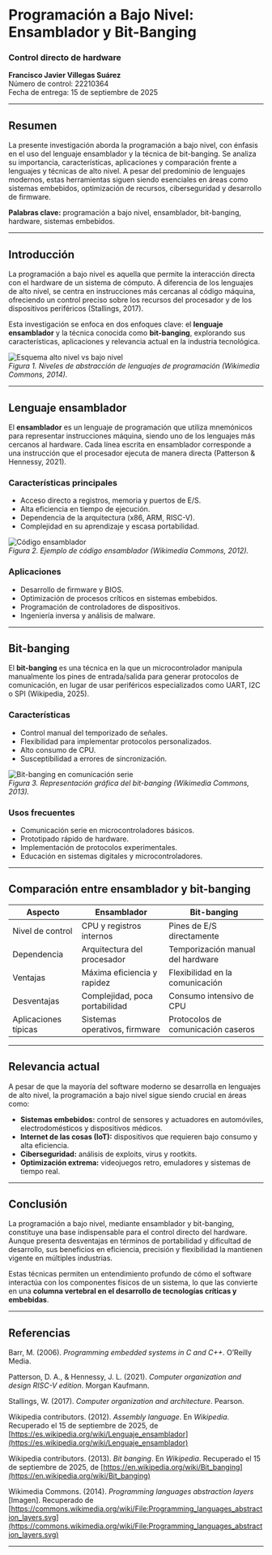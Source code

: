 # Programación a Bajo Nivel: Ensamblador y Bit-Banging  
### Control directo de hardware  

**Francisco Javier Villegas Suárez**  
Número de control: 22210364  
Fecha de entrega: 15 de septiembre de 2025  

---

## Resumen
La presente investigación aborda la programación a bajo nivel, con énfasis en el uso del lenguaje ensamblador y la técnica de bit-banging. Se analiza su importancia, características, aplicaciones y comparación frente a lenguajes y técnicas de alto nivel. A pesar del predominio de lenguajes modernos, estas herramientas siguen siendo esenciales en áreas como sistemas embebidos, optimización de recursos, ciberseguridad y desarrollo de firmware.  

**Palabras clave:** programación a bajo nivel, ensamblador, bit-banging, hardware, sistemas embebidos.  

---

## Introducción
La programación a bajo nivel es aquella que permite la interacción directa con el hardware de un sistema de cómputo. A diferencia de los lenguajes de alto nivel, se centra en instrucciones más cercanas al código máquina, ofreciendo un control preciso sobre los recursos del procesador y de los dispositivos periféricos (Stallings, 2017).  

Esta investigación se enfoca en dos enfoques clave: el **lenguaje ensamblador** y la técnica conocida como **bit-banging**, explorando sus características, aplicaciones y relevancia actual en la industria tecnológica.  

![Esquema alto nivel vs bajo nivel](https://upload.wikimedia.org/wikipedia/commons/9/9e/Programming_languages_abstraction_layers.svg)  
*Figura 1. Niveles de abstracción de lenguajes de programación (Wikimedia Commons, 2014).*

---

## Lenguaje ensamblador
El **ensamblador** es un lenguaje de programación que utiliza mnemónicos para representar instrucciones máquina, siendo uno de los lenguajes más cercanos al hardware. Cada línea escrita en ensamblador corresponde a una instrucción que el procesador ejecuta de manera directa (Patterson & Hennessy, 2021).  

### Características principales
- Acceso directo a registros, memoria y puertos de E/S.  
- Alta eficiencia en tiempo de ejecución.  
- Dependencia de la arquitectura (x86, ARM, RISC-V).  
- Complejidad en su aprendizaje y escasa portabilidad.  

![Código ensamblador](https://upload.wikimedia.org/wikipedia/commons/9/9e/X86assembly.jpg)  
*Figura 2. Ejemplo de código ensamblador (Wikimedia Commons, 2012).*

### Aplicaciones
- Desarrollo de firmware y BIOS.  
- Optimización de procesos críticos en sistemas embebidos.  
- Programación de controladores de dispositivos.  
- Ingeniería inversa y análisis de malware.  

---

## Bit-banging
El **bit-banging** es una técnica en la que un microcontrolador manipula manualmente los pines de entrada/salida para generar protocolos de comunicación, en lugar de usar periféricos especializados como UART, I2C o SPI (Wikipedia, 2025).  

### Características
- Control manual del temporizado de señales.  
- Flexibilidad para implementar protocolos personalizados.  
- Alto consumo de CPU.  
- Susceptibilidad a errores de sincronización.  

![Bit-banging en comunicación serie](https://upload.wikimedia.org/wikipedia/commons/8/87/Serial_bit-banging.png)  
*Figura 3. Representación gráfica del bit-banging (Wikimedia Commons, 2013).*

### Usos frecuentes
- Comunicación serie en microcontroladores básicos.  
- Prototipado rápido de hardware.  
- Implementación de protocolos experimentales.  
- Educación en sistemas digitales y microcontroladores.  

---

## Comparación entre ensamblador y bit-banging
| Aspecto               | Ensamblador                          | Bit-banging                          |
|-----------------------|---------------------------------------|---------------------------------------|
| Nivel de control      | CPU y registros internos              | Pines de E/S directamente             |
| Dependencia           | Arquitectura del procesador           | Temporización manual del hardware     |
| Ventajas              | Máxima eficiencia y rapidez           | Flexibilidad en la comunicación       |
| Desventajas           | Complejidad, poca portabilidad        | Consumo intensivo de CPU              |
| Aplicaciones típicas  | Sistemas operativos, firmware         | Protocolos de comunicación caseros    |

---

## Relevancia actual
A pesar de que la mayoría del software moderno se desarrolla en lenguajes de alto nivel, la programación a bajo nivel sigue siendo crucial en áreas como:  

- **Sistemas embebidos:** control de sensores y actuadores en automóviles, electrodomésticos y dispositivos médicos.  
- **Internet de las cosas (IoT):** dispositivos que requieren bajo consumo y alta eficiencia.  
- **Ciberseguridad:** análisis de exploits, virus y rootkits.  
- **Optimización extrema:** videojuegos retro, emuladores y sistemas de tiempo real.  

---

## Conclusión
La programación a bajo nivel, mediante ensamblador y bit-banging, constituye una base indispensable para el control directo del hardware. Aunque presenta desventajas en términos de portabilidad y dificultad de desarrollo, sus beneficios en eficiencia, precisión y flexibilidad la mantienen vigente en múltiples industrias.  

Estas técnicas permiten un entendimiento profundo de cómo el software interactúa con los componentes físicos de un sistema, lo que las convierte en una **columna vertebral en el desarrollo de tecnologías críticas y embebidas**.  

---

## Referencias

Barr, M. (2006). *Programming embedded systems in C and C++*. O’Reilly Media.  

Patterson, D. A., & Hennessy, J. L. (2021). *Computer organization and design RISC-V edition*. Morgan Kaufmann.  

Stallings, W. (2017). *Computer organization and architecture*. Pearson.  

Wikipedia contributors. (2012). *Assembly language*. En *Wikipedia*. Recuperado el 15 de septiembre de 2025, de [https://es.wikipedia.org/wiki/Lenguaje_ensamblador](https://es.wikipedia.org/wiki/Lenguaje_ensamblador)  

Wikipedia contributors. (2013). *Bit banging*. En *Wikipedia*. Recuperado el 15 de septiembre de 2025, de [https://en.wikipedia.org/wiki/Bit_banging](https://en.wikipedia.org/wiki/Bit_banging)  

Wikimedia Commons. (2014). *Programming languages abstraction layers* [Imagen]. Recuperado de [https://commons.wikimedia.org/wiki/File:Programming_languages_abstraction_layers.svg](https://commons.wikimedia.org/wiki/File:Programming_languages_abstraction_layers.svg)  

---
